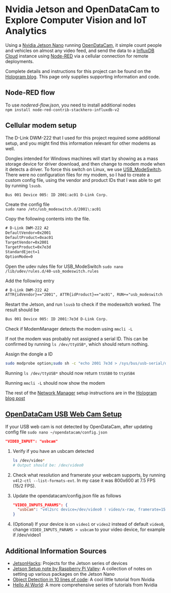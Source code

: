 # Nvidia Jetson and OpenDataCam to Explore Computer Vision and IoT Analytics

Using a [Nvidia Jetson Nano](https://developer.nvidia.com/embedded/jetson-nano-developer-kit) running [OpenDataCam](https://opendatacam.github.io/opendatacam/), it simple count people and vehicles on almost any video feed, and send the data to a [InfluxDB Cloud](https://www.influxdata.com/products/influxdb-cloud/) instance using [Node-RED](https://nodered.org/) via a cellular connection for remote deployments.

Complete details and instructions for this project can be found on the [Hologram blog](https://www.hologram.io/blog-categories). This page only supplies supporting information and code.

## Node-RED flow

To use *nodered-flow.json*, you need to install additional nodes  
`npm install node-red-contrib-stackhero-influxdb-v2`

## Cellular modem setup

The D-Link DWM-222 that I used for this project required some additional setup, and you might find this information relevant for other modems as well.

Dongles intended for Windows machines will start by showing as a mass storage device for driver download, and then change to modem mode when it detects a driver. To force this switch on Linux, we use [USB_ModeSwitch](https://www.draisberghof.de/usb_modeswitch/). There were no configuration files for my modem, so I had to create a custom config file, using the vendor and product IDs that I was able to get by running `lsusb`.

```txt
Bus 001 Device 005: ID 2001:ac01 D-Link Corp.
```

Create the config file  
`sudo nano /etc/usb_modeswitch.d/2001\:ac01`

Copy the following contents into the file.

```txt
# D-Link DWM-222 A2
DefaultVendor=0x2001
DefaultProduct=0xac01
TargetVendor=0x2001
TargetProduct=0x7e3d
StandardEject=1
OptionMode=0
```

Open the udev rules file for USB_ModeSwitch
`sudo nano /lib/udev/rules.d/40-usb_modeswitch.rules`

Add the following entry

```txt
# D-Link DWM-222 A2
ATTR{idVendor}=="2001", ATTR{idProduct}=="ac01", RUN+="usb_modeswitch '/%k'"
```

Restart the Jetson, and run `lsusb` to check if the modeswitch worked. The result should be

```bash
Bus 001 Device 005: ID 2001:7e3d D-Link Corp.
```

Check if ModemManager detects the modem using `mmcli -L`

If not the modem was probably not assigned a serial ID. This can be confirmed by running `ls /dev/ttyUSB*`, which should return nothing.

Assign the dongle a ID

```bash
sudo modprobe option;sudo sh -c "echo 2001 7e3d > /sys/bus/usb-serial/drivers/option1/new_id"
```

Running `ls /dev/ttyUSB*` should now return `ttUSB0` to `ttyUSB4`

Running `mmcli -L` should now show the modem

The rest of the [Network Manager](https://docs.ubuntu.com/core/en/stacks/network/network-manager/docs/configure-cellular-connections) setup instructions are in the [Hologram blog post]()

## [OpenDataCam USB Web Cam Setup](https://github.com/opendatacam/opendatacam/blob/master/documentation/CONFIG.md)
If your USB web cam is not detected by OpenDataCam, after updating config file `sudo nano ~/opendatacam/config.json`

```json
"VIDEO_INPUT": "usbcam"
```

1. Verify if you have an usbcam detected

   ```bash
   ls /dev/video*
   # Output should be: /dev/video0
   ```

2. Check what resolution and framerate your webcam supports, by running `v4l2-ctl --list-formats-ext`. In my case it was 800x600 at 7.5 FPS (15/2 FPS).

3. Update the opendatacam/config.json file as follows

   ```json
   "VIDEO_INPUTS_PARAMS": {
     "usbcam": "v4l2src device=/dev/video0 ! video/x-raw, framerate=15/2, width=800, height=600 ! videoconvert ! appsink"
   }
   ```

4. (Optional) If your device is on `video1` or `video2` instead of default `video0`, change `VIDEO_INPUTS_PARAMS > usbcam` to your video device, for example if /dev/video1

## Additional Information Sources

- [JetsonHacks](https://www.jetsonhacks.com/): Projects for the Jetson series of devices
- [Jetson Setup note by Raspberry Pi Valley](https://raspberry-valley.azurewebsites.net/NVIDIA-Jetson-Nano/): A collection of notes on setting up various packages on the Jetson Nano
- [Object Detection in 10 lines of code](https://news.developer.nvidia.com/realtime-object-detection-in-10-lines-of-python-on-jetson-nano/): A cool little tutorial from Nvidia
- [Hello AI World](https://github.com/dusty-nv/jetson-inference): A more comprehensive series of tutorials from Nvidia